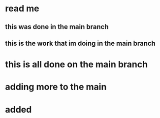 # read me
## this was done in the main branch
## this is the work that im doing in the main branch
# this is all done on the main branch
# adding more to the main

# added